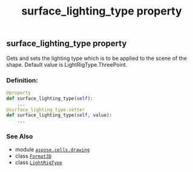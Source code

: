 ﻿---
title: surface_lighting_type property
second_title: Aspose.Cells for Python via .NET API References
description: 
type: docs
weight: 50
url: /aspose.cells.drawing/format3d/surface_lighting_type/
is_root: false
---

## surface_lighting_type property


Gets and sets the lighting type which is to be applied to the scene of the shape.
Default value is LightRigType.ThreePoint.
### Definition:
```python
@property
def surface_lighting_type(self):
    ...
@surface_lighting_type.setter
def surface_lighting_type(self, value):
    ...
```

### See Also
* module [`aspose.cells.drawing`](../../)
* class [`Format3D`](/cells/python-net/aspose.cells.drawing/format3d)
* class [`LightRigType`](/cells/python-net/aspose.cells.drawing/lightrigtype)

